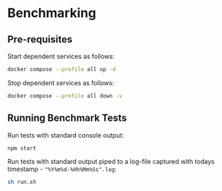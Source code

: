 # Benchmarking

## Pre-requisites

Start dependent services as follows:

```bash
docker compose --profile all up -d
```

Stop dependent services as follows:

```bash
docker compose --profile all down -v
```

## Running Benchmark Tests

Run tests with standard console output:

```bash
npm start
```

Run tests with standard output piped to a log-file captured with todays timestamp - `"%Y%m%d-%Hh%Mm%Ss".log`:

```bash
sh run.sh
```
